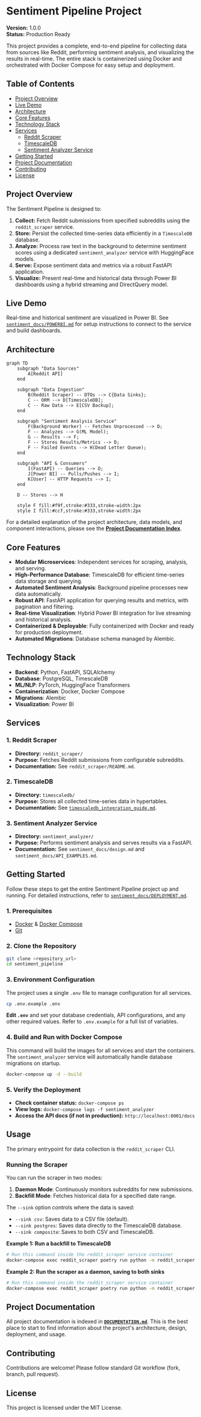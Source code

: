 # Sentiment Pipeline Project

**Version:** 1.0.0  
**Status:** Production Ready

This project provides a complete, end-to-end pipeline for collecting data from sources like Reddit, performing sentiment analysis, and visualizing the results in real-time. The entire stack is containerized using Docker and orchestrated with Docker Compose for easy setup and deployment.

## Table of Contents

- [Project Overview](#project-overview)
- [Live Demo](#live-demo)
- [Architecture](#architecture)
- [Core Features](#core-features)
- [Technology Stack](#technology-stack)
- [Services](#services)
  - [Reddit Scraper](#1-reddit-scraper)
  - [TimescaleDB](#2-timescaledb)
  - [Sentiment Analyzer Service](#3-sentiment-analyzer-service)
- [Getting Started](#getting-started)
- [Project Documentation](#project-documentation)
- [Contributing](#contributing)
- [License](#license)

## Project Overview

The Sentiment Pipeline is designed to:
1.  **Collect:** Fetch Reddit submissions from specified subreddits using the `reddit_scraper` service.
2.  **Store:** Persist the collected time-series data efficiently in a `TimescaleDB` database.
3.  **Analyze:** Process raw text in the background to determine sentiment scores using a dedicated `sentiment_analyzer` service with HuggingFace models.
4.  **Serve:** Expose sentiment data and metrics via a robust FastAPI application.
5.  **Visualize:** Present real-time and historical data through Power BI dashboards using a hybrid streaming and DirectQuery model.

## Live Demo

Real-time and historical sentiment are visualized in Power BI. See [`sentiment_docs/POWERBI.md`](sentiment_docs/POWERBI.md) for setup instructions to connect to the service and build dashboards.

## Architecture

```mermaid
graph TD
    subgraph "Data Sources"
        A[Reddit API]
    end

    subgraph "Data Ingestion"
        B(Reddit Scraper) -- DTOs --> C{Data Sinks};
        C -- ORM --> D[TimescaleDB];
        C -- Raw Data --> E[CSV Backup];
    end

    subgraph "Sentiment Analysis Service"
        F(Background Worker) -- Fetches Unprocessed --> D;
        F -- Analyzes --> G(ML Model);
        G -- Results --> F;
        F -- Stores Results/Metrics --> D;
        F -- Failed Events --> H(Dead Letter Queue);
    end

    subgraph "API & Consumers"
        I(FastAPI) -- Queries --> D;
        J[Power BI] -- Pulls/Pushes --> I;
        K[User] -- HTTP Requests --> I;
    end

    D -- Stores --> H

    style F fill:#f9f,stroke:#333,stroke-width:2px
    style I fill:#ccf,stroke:#333,stroke-width:2px
```

For a detailed explanation of the project architecture, data models, and component interactions, please see the **[Project Documentation Index](DOCUMENTATION.md)**.

## Core Features

- **Modular Microservices**: Independent services for scraping, analysis, and serving.
- **High-Performance Database**: TimescaleDB for efficient time-series data storage and querying.
- **Automated Sentiment Analysis**: Background pipeline processes new data automatically.
- **Robust API**: FastAPI application for querying results and metrics, with pagination and filtering.
- **Real-time Visualization**: Hybrid Power BI integration for live streaming and historical analysis.
- **Containerized & Deployable**: Fully containerized with Docker and ready for production deployment.
- **Automated Migrations**: Database schema managed by Alembic.

## Technology Stack

- **Backend**: Python, FastAPI, SQLAlchemy
- **Database**: PostgreSQL, TimescaleDB
- **ML/NLP**: PyTorch, HuggingFace Transformers
- **Containerization**: Docker, Docker Compose
- **Migrations**: Alembic
- **Visualization**: Power BI

## Services

### 1. Reddit Scraper
- **Directory:** `reddit_scraper/`
- **Purpose:** Fetches Reddit submissions from configurable subreddits.
- **Documentation:** See `reddit_scraper/README.md`.

### 2. TimescaleDB
- **Directory:** `timescaledb/`
- **Purpose:** Stores all collected time-series data in hypertables.
- **Documentation:** See [`timescaledb_integration_guide.md`](timescaledb_integration_guide.md).

### 3. Sentiment Analyzer Service
- **Directory:** `sentiment_analyzer/`
- **Purpose:** Performs sentiment analysis and serves results via a FastAPI.
- **Documentation:** See `sentiment_docs/design.md` and `sentiment_docs/API_EXAMPLES.md`.

## Getting Started

Follow these steps to get the entire Sentiment Pipeline project up and running. For detailed instructions, refer to [`sentiment_docs/DEPLOYMENT.md`](sentiment_docs/DEPLOYMENT.md).

### 1. Prerequisites
- [Docker](https://www.docker.com/get-started) & [Docker Compose](https://docs.docker.com/compose/install/)
- [Git](https://git-scm.com/)

### 2. Clone the Repository
```bash
git clone <repository_url>
cd sentiment_pipeline
```

### 3. Environment Configuration
The project uses a single `.env` file to manage configuration for all services.
```bash
cp .env.example .env
```
**Edit `.env`** and set your database credentials, API configurations, and any other required values. Refer to `.env.example` for a full list of variables.

### 4. Build and Run with Docker Compose
This command will build the images for all services and start the containers. The `sentiment_analyzer` service will automatically handle database migrations on startup.
```bash
docker-compose up -d --build
```

### 5. Verify the Deployment
- **Check container status:** `docker-compose ps`
- **View logs:** `docker-compose logs -f sentiment_analyzer`
- **Access the API docs (if not in production):** `http://localhost:8001/docs`

## Usage

The primary entrypoint for data collection is the `reddit_scraper` CLI.

### Running the Scraper

You can run the scraper in two modes:

1.  **Daemon Mode**: Continuously monitors subreddits for new submissions.
2.  **Backfill Mode**: Fetches historical data for a specified date range.

The `--sink` option controls where the data is saved:

*   `--sink csv`: Saves data to a CSV file (default).
*   `--sink postgres`: Saves data directly to the TimescaleDB database.
*   `--sink composite`: Saves to both CSV and TimescaleDB.

**Example 1: Run a backfill to TimescaleDB**

```bash
# Run this command inside the reddit_scraper service container
docker-compose exec reddit_scraper poetry run python -m reddit_scraper.cli scrape --since-date "2023-01-01" --sink postgres
```

**Example 2: Run the scraper as a daemon, saving to both sinks**

```bash
# Run this command inside the reddit_scraper service container
docker-compose exec reddit_scraper poetry run python -m reddit_scraper.cli scrape --daemon --sink composite
```

## Project Documentation

All project documentation is indexed in **[`DOCUMENTATION.md`](DOCUMENTATION.md)**. This is the best place to start to find information about the project's architecture, design, deployment, and usage.

## Contributing

Contributions are welcome! Please follow standard Git workflow (fork, branch, pull request).

## License

This project is licensed under the MIT License.
